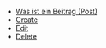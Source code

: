 
  - [Was ist ein Beitrag (Post)](./01_what_is_a_post.md) 
  - [Create](./02_create.md) 
  - [Edit](./03_edit.md) 
  - [Delete](./04_delete.md) 

